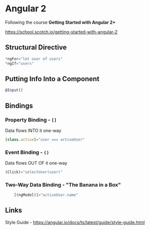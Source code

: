 # Angular 2

Following the course **Getting Started with Angular 2+**

https://school.scotch.io/getting-started-with-angular-2


## Structural Directive

```javascript
*ngFor="let user of users"
*ngIf="users"
```


## Putting Info Into a Component

```javascript
@Input()
```


## Bindings

### Property Binding - `[]`

Data flows INTO it one-way

```javascript
[class.active]="user === activeUser"
```

### Event Binding - `()`

Data flows OUT OF it one-way

```javascript
(Click)="selectUser(user)"
```

### Two-Way Data Binding - "The Banana in a Box"

```javascript
	[(ngModel)]="activeUser.name"
```


## Links

Style Guide - https://angular.io/docs/ts/latest/guide/style-guide.html
